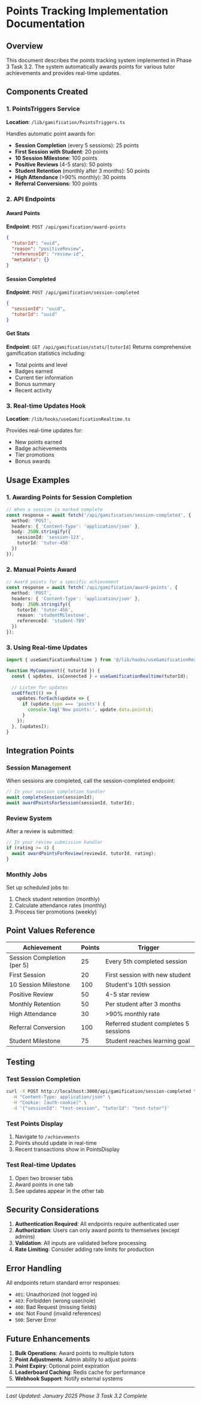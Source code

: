 # Points Tracking Implementation Documentation

## Overview
This document describes the points tracking system implemented in Phase 3 Task 3.2. The system automatically awards points for various tutor achievements and provides real-time updates.

## Components Created

### 1. PointsTriggers Service
**Location**: `/lib/gamification/PointsTriggers.ts`

Handles automatic point awards for:
- **Session Completion** (every 5 sessions): 25 points
- **First Session with Student**: 20 points
- **10 Session Milestone**: 100 points
- **Positive Reviews** (4-5 stars): 50 points
- **Student Retention** (monthly after 3 months): 50 points
- **High Attendance** (>90% monthly): 30 points
- **Referral Conversions**: 100 points

### 2. API Endpoints

#### Award Points
**Endpoint**: `POST /api/gamification/award-points`
```json
{
  "tutorId": "uuid",
  "reason": "positiveReview",
  "referenceId": "review-id",
  "metadata": {}
}
```

#### Session Completed
**Endpoint**: `POST /api/gamification/session-completed`
```json
{
  "sessionId": "uuid",
  "tutorId": "uuid"
}
```

#### Get Stats
**Endpoint**: `GET /api/gamification/stats/[tutorId]`
Returns comprehensive gamification statistics including:
- Total points and level
- Badges earned
- Current tier information
- Bonus summary
- Recent activity

### 3. Real-time Updates Hook
**Location**: `/lib/hooks/useGamificationRealtime.ts`

Provides real-time updates for:
- New points earned
- Badge achievements
- Tier promotions
- Bonus awards

## Usage Examples

### 1. Awarding Points for Session Completion
```typescript
// When a session is marked complete
const response = await fetch('/api/gamification/session-completed', {
  method: 'POST',
  headers: { 'Content-Type': 'application/json' },
  body: JSON.stringify({
    sessionId: 'session-123',
    tutorId: 'tutor-456'
  })
});
```

### 2. Manual Points Award
```typescript
// Award points for a specific achievement
const response = await fetch('/api/gamification/award-points', {
  method: 'POST',
  headers: { 'Content-Type': 'application/json' },
  body: JSON.stringify({
    tutorId: 'tutor-456',
    reason: 'studentMilestone',
    referenceId: 'student-789'
  })
});
```

### 3. Using Real-time Updates
```typescript
import { useGamificationRealtime } from '@/lib/hooks/useGamificationRealtime';

function MyComponent({ tutorId }) {
  const { updates, isConnected } = useGamificationRealtime(tutorId);
  
  // Listen for updates
  useEffect(() => {
    updates.forEach(update => {
      if (update.type === 'points') {
        console.log('New points:', update.data.points);
      }
    });
  }, [updates]);
}
```

## Integration Points

### Session Management
When sessions are completed, call the session-completed endpoint:
```typescript
// In your session completion handler
await completeSession(sessionId);
await awardPointsForSession(sessionId, tutorId);
```

### Review System
After a review is submitted:
```typescript
// In your review submission handler
if (rating >= 4) {
  await awardPointsForReview(reviewId, tutorId, rating);
}
```

### Monthly Jobs
Set up scheduled jobs to:
1. Check student retention (monthly)
2. Calculate attendance rates (monthly)
3. Process tier promotions (weekly)

## Point Values Reference

| Achievement | Points | Trigger |
|------------|---------|---------|
| Session Completion (per 5) | 25 | Every 5th completed session |
| First Session | 20 | First session with new student |
| 10 Session Milestone | 100 | Student's 10th session |
| Positive Review | 50 | 4-5 star review |
| Monthly Retention | 50 | Per student after 3 months |
| High Attendance | 30 | >90% monthly rate |
| Referral Conversion | 100 | Referred student completes 5 sessions |
| Student Milestone | 75 | Student reaches learning goal |

## Testing

### Test Session Completion
```bash
curl -X POST http://localhost:3000/api/gamification/session-completed \
  -H "Content-Type: application/json" \
  -H "Cookie: [auth-cookie]" \
  -d '{"sessionId": "test-session", "tutorId": "test-tutor"}'
```

### Test Points Display
1. Navigate to `/achievements`
2. Points should update in real-time
3. Recent transactions show in PointsDisplay

### Test Real-time Updates
1. Open two browser tabs
2. Award points in one tab
3. See updates appear in the other tab

## Security Considerations

1. **Authentication Required**: All endpoints require authenticated user
2. **Authorization**: Users can only award points to themselves (except admins)
3. **Validation**: All inputs are validated before processing
4. **Rate Limiting**: Consider adding rate limits for production

## Error Handling

All endpoints return standard error responses:
- `401`: Unauthorized (not logged in)
- `403`: Forbidden (wrong user/role)
- `400`: Bad Request (missing fields)
- `404`: Not Found (invalid references)
- `500`: Server Error

## Future Enhancements

1. **Bulk Operations**: Award points to multiple tutors
2. **Point Adjustments**: Admin ability to adjust points
3. **Point Expiry**: Optional point expiration
4. **Leaderboard Caching**: Redis cache for performance
5. **Webhook Support**: Notify external systems

---

*Last Updated: January 2025*
*Phase 3 Task 3.2 Complete* 